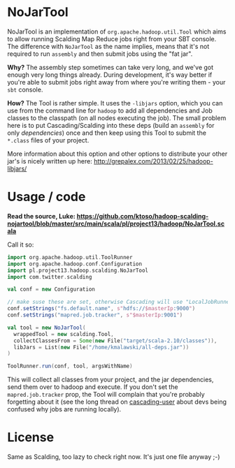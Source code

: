NoJarTool
=========

NoJarTool is an implementation of `org.apache.hadoop.util.Tool` which aims to allow running Scalding Map Reduce jobs right from your SBT console. The difference with `NoJarTool` as the name implies, means that it's not required to run `assembly` and then submit jobs using the "fat jar".

**Why?** The assembly step sometimes can take very long, and we've got enough very long things already. During development, it's way better if you're able to submit jobs right away from where you're writing them - your `sbt` console.

**How?** The Tool is rather simple. It uses the `-libjars` option, which you can use from the command line for `hadoop` to add all dependencies and Job classes to the classpath (on all nodes executing the job). The small problem here is to put Cascading/Scalding into these deps (build an `assembly` for only _dependencies_) once and then keep using this Tool to submit the `*.class` files of your project.

More information about this option and other options to distribute your other jar's is nicely written up here: http://grepalex.com/2013/02/25/hadoop-libjars/

Usage / code
============

**Read the source, Luke: https://github.com/ktoso/hadoop-scalding-nojartool/blob/master/src/main/scala/pl/project13/hadoop/NoJarTool.scala**

Call it so:

```scala
import org.apache.hadoop.util.ToolRunner
import org.apache.hadoop.conf.Configuration
import pl.project13.hadoop.scalding.NoJarTool
import com.twitter.scalding

val conf = new Configuration

// make suse these are set, otherwise Cascading will use "LocalJobRunner"
conf.setStrings("fs.default.name", s"hdfs://$masterIp:9000")
conf.setStrings("mapred.job.tracker", s"$masterIp:9001")

val tool = new NoJarTool(
  wrappedTool = new scalding.Tool,
  collectClassesFrom = Some(new File("target/scala-2.10/classes")),
  libJars = List(new File("/home/kmalawski/all-deps.jar"))
)

ToolRunner.run(conf, tool, argsWithName)
```

This will collect all classes from your project, and the jar dependencies, send them over to hadoop and execute.
If you don't set the `mapred.job.tracker` prop, the Tool will complain that you're probably forgetting about it (see the long thread on [cascading-user](https://groups.google.com/forum/#!topic/cascading-user/WaHc5MaIlIs) about devs being confused why jobs are running locally).

License
=======

Same as Scalding, too lazy to check right now. It's just one file anyway ;-)
